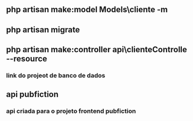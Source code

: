 ##  php artisan make:model Models\cliente -m

## php artisan migrate

##  php artisan make:controller api\clienteControlle --resource

### link do projeot de banco de dados

## api pubfiction

### api  criada para o projeto frontend pubfiction
